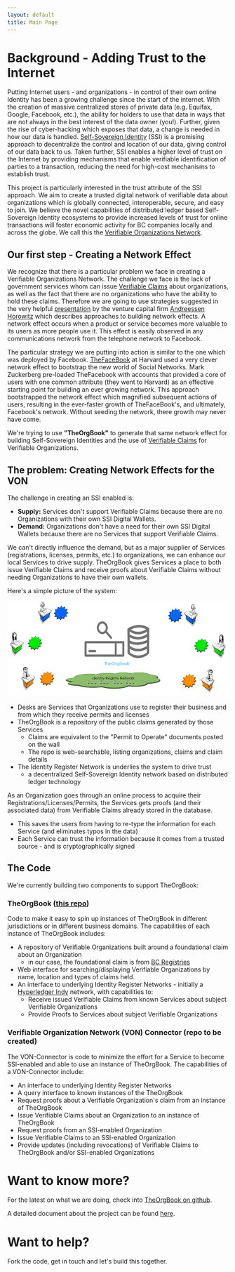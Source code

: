 ```yaml
---
layout: default
title: Main Page
---
```

# Background - Adding Trust to the Internet

Putting Internet users - and organizations - in control of their own online Identity has been a growing challenge since the start of the internet. With the creation of massive centralized stores of private data (e.g. Equifax, Google, Facebook, etc.), the ability for holders to use that data in ways that are not always in the best interest of the data owner (you!). Further, given the rise of cyber-hacking which exposes that data, a change is needed in how our data is handled. [Self-Sovereign Identity](https://bitsonblocks.net/2017/05/17/a-gentle-introduction-to-self-sovereign-identity/)  (SSI) is a promising approach to decentralize the control and location of our data, giving control of our data back to us. Taken further, SSI enables a higher level of trust on the Internet by providing mechanisms that enable verifiable identification of parties to a transaction, reducing the need for high-cost mechanisms to establish trust.

This project is particularly interested in the trust attribute of the SSI approach. We aim to create a trusted digital network of verifiable data about organizations which is globally connected, interoperable, secure, and easy to join. We believe the novel capabilities of  distributed ledger based Self-Sovereign Identity ecosystems to provide increased levels of trust for online transactions will foster economic activity for BC companies locally and across the globe. We call this the [Verifiable Organizations Network](https://github.com/bcgov/von).

## Our first step - Creating a Network Effect

We recognize that there is a particular problem we face in creating a Verifiable Organizations Network. The challenge we face is the lack of government services whom can issue [Verifiable Claims](https://www.w3.org/2017/vc/) about organizations, as well as the fact that there are no organizations who have the ability to hold these claims. Therefore we are going to use strategies suggested in the very helpful [presentation](https://a16z.com/2016/03/07/all-about-network-effects/) by the venture capital firm [Andreessen Horowitz](https://a16z.com) which describes approaches to building network effects. A network effect occurs when a product or service becomes more valuable to its users as more people use it. This effect is easily observed in any communications network from the telephone network to Facebook.

The particular strategy we are putting into action is similar to the one which was deployed by Facebook. [TheFaceBook](http://www.thecrimson.com/article/2004/2/9/hundreds-register-for-new-facebook-website/) at Harvard used a very clever network effect to bootstrap the new world of Social Networks. Mark Zuckerberg pre-loaded TheFacebook with accounts that provided a core of users with one common attribute (they went to Harvard) as an effective starting point for building an ever growing network. This approach bootstrapped the network effect which magnified subsequent actions of users, resulting in the ever-faster growth of TheFaceBook's, and ultimately, Facebook's network. Without seeding the network, there growth may never have come.

We're trying to use **"TheOrgBook"** to generate that same network effect for building Self-Sovereign Identities and the use of [Verifiable Claims](https://w3c.github.io/webpayments-ig/VCTF/charter/faq.html) for Verifiable Organizations.

## The problem: Creating Network Effects for the VON

The challenge in creating an SSI enabled is:

* **Supply:** Services don't support Verifiable Claims because there are no Organizations with their own SSI Digital Wallets.
* **Demand:** Organizations don't have a need for their own SSI Digital Wallets because there are no Services that support Verifiable Claims.

We can't directly influence the demand, but as a major supplier of Services (registrations, licenses, permits, etc.) to organizations, we can enhance our local Services to drive supply. TheOrgBook gives Services a place to both issue Verifiable Claims and receive proofs about Verifiable Claims without needing Organizations to have their own wallets.

Here's a simple picture of the system:

![](assets/images/TheOrgBook-HighLevel.png)

* Desks are Services that Organizations use to register their business and from which they receive permits and licenses
* TheOrgBook is a repository of the public claims generated by those Services
  * Claims are equivalent to the "Permit to Operate" documents posted on the wall
  * The repo is web-searchable, listing organizations, claims and claim details
* The Identity Register Network is underlies the system to drive trust
  * a decentralized Self-Sovereign Identity network based on distributed ledger technology

As an Organization goes through an online process to acquire their Registrations/Licenses/Permits, the Services gets proofs (and their associated data) from Verifiable Claims already stored in the database.

- This saves the users from having to re-type the information for each Service (and eliminates typos in the data)
- Each Service can trust the information because it comes from a trusted source - and is cryptographically signed

The Code
-----------

We're currently building two components to support TheOrgBook:

### TheOrgBook ([this repo](https://github.com/bcgov/TheOrgBook))

Code to make it easy to spin up instances of TheOrgBook in different jurisdictions or in different business domains. The capabilities of each instance of TheOrgBook includes:

* A repository of Verifiable Organizations built around a foundational claim about an Organization
  * in our case, the foundational claim is from [BC Registries](https://www2.gov.bc.ca/gov/content/governments/organizational-structure/ministries-organizations/ministries/citizens-services/bc-registries-online-services)
* Web interface for searching/displaying Verifiable Organizations by name, location and types of claims held.
* An interface to underlying Identity Register Networks - initially a [Hyperledger Indy](https://github.com/hyperledger/indy-node/blob/master/README.md) network, with capabilities to:
  * Receive issued Verifiable Claims from known Services about subject Verifiable Organizations
  * Provide Proofs to Services about subject Verifiable Organizations

### Verifiable Organization Network (VON) Connector (repo to be created)

The VON-Connector is code to minimize the effort for a Service to become SSI-enabled and able to use an instance of TheOrgBook. The capabilities of a VON-Connector include:

* An interface to underlying Identity Register Networks
* A query interface to known instances of the TheOrgBook
* Request proofs about a Verifiable Organization's claim from an instance of TheOrgBook
* Issue Verifiable Claims about an Organization to an instance of TheOrgBook
* Request proofs from an SSI-enabled Organization
* Issue Verifiable Claims to an SSI-enabled Organization
* Provide updates (including revocations) of Verifiable Claims to TheOrgBook and/or SSI-enabled Organizations

Want to know more?
==============

For the latest on what we are doing, check into [TheOrgBook on github](https://github.com/bcgov/TheOrgBook).

A detailed document about the project can be found [here](https://docs.google.com/document/d/1wNnXdQKUtWnx--xw3VQ9Fr2TDa0kUNIBSMmFGR4uoMg/edit?usp=sharing).

Want to help?
===============

Fork the code, get in touch and let's build this together.
